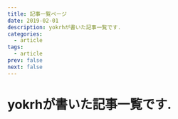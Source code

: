 ```yaml
---
title: 記事一覧ページ
date: 2019-02-01
description: yokrhが書いた記事一覧です.
categories:
  - article
tags:
  - article
prev: false
next: false
---
```


# yokrhが書いた記事一覧です.
<Articles />
